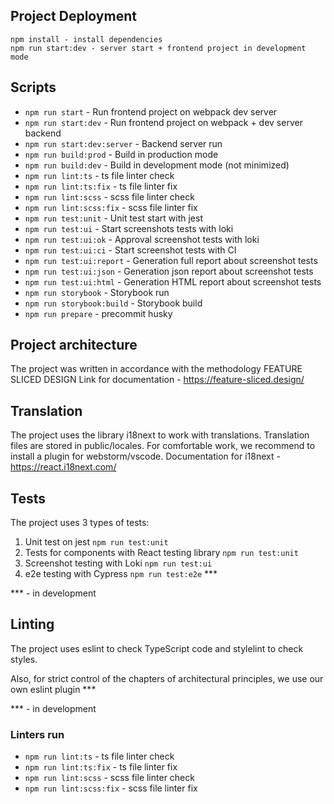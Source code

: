 ## Project Deployment

```
npm install - install dependencies
npm run start:dev - server start + frontend project in development mode
```

## Scripts

- `npm run start` - Run frontend project on webpack dev server
- `npm run start:dev` - Run frontend project on webpack + dev server backend
- `npm run start:dev:server` - Backend server run
- `npm run build:prod` - Build in production mode
- `npm run build:dev` - Build in development mode (not minimized)
- `npm run lint:ts` -  ts file linter check
- `npm run lint:ts:fix` - ts file linter fix
- `npm run lint:scss` - scss file linter check
- `npm run lint:scss:fix` - scss file linter fix
- `npm run test:unit` - Unit test start with jest
- `npm run test:ui` - Start screenshots tests with loki
- `npm run test:ui:ok` - Approval screenshot tests with loki
- `npm run test:ui:ci` - Start screenshot tests with CI
- `npm run test:ui:report` - Generation full report about screenshot tests
- `npm run test:ui:json` - Generation json report about screenshot tests
- `npm run test:ui:html` - Generation HTML report about screenshot tests
- `npm run storybook` - Storybook run
- `npm run storybook:build` - Storybook build
- `npm run prepare` - precommit husky

## Project architecture
The project was written in accordance with the methodology FEATURE SLICED DESIGN
Link for documentation - https://feature-sliced.design/

## Translation
The project uses the library i18next to work with translations. Translation files are stored in public/locales.
For comfortable work, we recommend to install a plugin for webstorm/vscode.
Documentation for i18next - https://react.i18next.com/

## Tests

The project uses 3 types of tests:
1. Unit test on jest `npm run test:unit`
2. Tests for components with React testing library `npm run test:unit`
3. Screenshot testing with Loki `npm run test:ui`
4. e2e testing with Cypress `npm run test:e2e` ***

*** - in development

## Linting

The project uses eslint to check TypeScript code and stylelint to check styles.

Also, for strict control of the chapters of architectural principles, we use our own eslint plugin ***

*** - in development

### Linters run

- `npm run lint:ts` -  ts file linter check
- `npm run lint:ts:fix` - ts file linter fix
- `npm run lint:scss` - scss file linter check
- `npm run lint:scss:fix` - scss file linter fix
